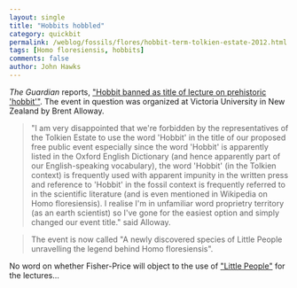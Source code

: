 ```yaml
---
layout: single 
title: "Hobbits hobbled" 
category: quickbit
permalink: /weblog/fossils/flores/hobbit-term-tolkien-estate-2012.html
tags: [Homo floresiensis, hobbits] 
comments: false 
author: John Hawks 
---
```


<em>The Guardian</em> reports, <a href="http://www.guardian.co.uk/books/2012/oct/30/hobbit-banned-prehistoric-hobbit">"Hobbit banned as title of lecture on prehistoric 'hobbit'"</a>. The event in question was organized at Victoria University in New Zealand by Brent Alloway. 

<blockquote>"I am very disappointed that we're forbidden by the representatives of the Tolkien Estate to use the word 'Hobbit' in the title of our proposed free public event  especially since the word 'Hobbit' is apparently listed in the Oxford English Dictionary (and hence apparently part of our English-speaking vocabulary), the word 'Hobbit' (in the Tolkien context) is frequently used with apparent impunity in the written press and reference to 'Hobbit' in the fossil context is frequently referred to in the scientific literature (and is even mentioned in Wikipedia on Homo floresiensis). I realise I'm in unfamiliar word proprietry territory (as an earth scientist)  so I've gone for the easiest option and simply changed our event title." said Alloway.</blockquote>

<blockquote>The event is now called "A newly discovered species of Little People  unravelling the legend behind Homo floresiensis".</blockquote>

No word on whether Fisher-Price will object to the use of <a href="http://en.wikipedia.org/wiki/Little_People">"Little People"</a> for the lectures...

